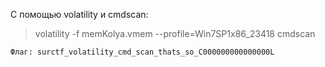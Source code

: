 С помощью volatility и cmdscan:

> volatility -f memKolya.vmem --profile=Win7SP1x86_23418 cmdscan

`Флаг: surctf_volatility_cmd_scan_thats_so_C000000000000000L`

